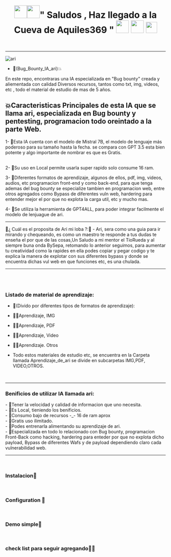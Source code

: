 <h1 align="center"><img height="40" src="https://github.com/7oSkaaa/7oSkaaa/blob/main/Images/about_me.gif?raw=true"><img height="40" src="https://emoji.gg/assets/emoji/7333-parrotdance.gif">" Saludos , Haz llegado a la Cueva de Aquiles369 " <img height="40" src="https://emoji.gg/assets/emoji/7333-parrotdance.gif"> <img height="40" src="https://github.com/7oSkaaa/7oSkaaa/blob/main/Images/about_me.gif?raw=true"> <img height="35" src="https://user-images.githubusercontent.com/73097560/115834477-dbab4500-a447-11eb-908a-139a6edaec5c.gif"> </h1></p><br>
<hr> 


![ari](https://github.com/user-attachments/assets/07940d38-e571-480f-92f3-4915f6b919d0)

- :file_folder:(Bug_Bounty_IA_ari)💥
<p>  
En este repo, encontraras una IA especializada en "Bug bounty" creada y aliementada con calidad Diversos  recursos, tantos como txt, img, videos, etc , todo el material de estudio de mas de 5 años.<br></p>  
 <h2> 💥Caracteristicas Principales de esta IA que se llama ari, especializada en Bug bounty y pentesting, programacion todo oreintado a la parte Web.</h2>
 1- 🙊Esta IA cuenta con el modelo de Mistral 7B, el modelo de lenguaje más poderoso para su tamaño hasta la fecha. se compara con GPT 3.5 esta bien potente y algo importante de nombrar es que es Gratis.<br><br>


 2- 🙊Su uso en Local permite usarla super rapido solo consume 16 ram.<br>

 3- 🙊Diferentes formatos de aprendizaje, algunos de ellos, pdf, img, videos, audios, etc programacion front-end y como back-end, para que tenga ademas del bug bounty se especialize tambien en programacion web, entre otros agregados como Bypass de diferentes vuln web, hardering para entender mejor el por que no explota la carga util, etc y mucho mas.<br>

4- 🙊Se utiliza la herramienta de GPT4ALL, para poder integrar facilmente el modelo de lenjuague de ari.
<br>
<hr> 
👀¿ Cuál es el proposita de Ari mi loba ?:👀
- Ari, sera como una guia para ir mirando y chequeando, es como un maestro te responde a tus dudas te enseña el por que de las cosas,Un Saludo a mi mentor el TioRueda y al siempre buna onda BySepa, retomando lo anterior seguimos,  para aumentar tu creatividad como la rapides en ella podes copiar y pegar codigo y te explica la manera de explotar con sus diferentes bypass y donde se encuentra dichas vul web en que funciones etc, es una chulada. 
<hr> 

<br>



 <br>

<h3> Listado de material de aprendizaje: </h3>

- :file_folder:(Divido por diferentes tipos de formatos de aprendizaje):
- 🧙‍♂️Aprendizaje, IMG
- 🧙‍♂️Aprendizaje, PDF
- 🧙‍♂️Aprendizaje, Video
- 🧙‍♂️Aprendizaje. Otros
  
- Todo estos materiales de estudio etc, se encuentra en la Carpeta llamada Aprendizaje_de_ari se divide en subcarpetas IMG,PDF, VIDEO,OTROS.

 <br>
<hr> 

<h3> Benificios de utilizar IA llamada ari: </h3>
- 🤖Tener la velocidad y calidad de informacion que uno necesita. <br>
- 🤖Es Local, tieniendo los benificios. <br>
- 🤖Consumo bajo de recursos -_- 16 de ram aprox <br>
- 🤖Gratis uso ilimitado. <br>
- 🤖Podes entrenarla alimentando su aprendizaje de ari. <br>
- 🤖Especializada en todo lo relacionado con Bug bounty, programacion Front-Back como hacking, hardering para enteder por que no explota dicho payload, Bypass de diferentes Wafs y de 
     payload dependiendo claro cada vulnerabilidad web.  
<hr> 
 <br>
 
<h3>Instalacion🔨</h3> <br>
<h3>Configuration 🔧 </h3>  <br>
<h3>Demo simple🎥</h3> <br>
<h3>check list para seguir agregando🧙‍♂️</h3> <br>

 <br>

